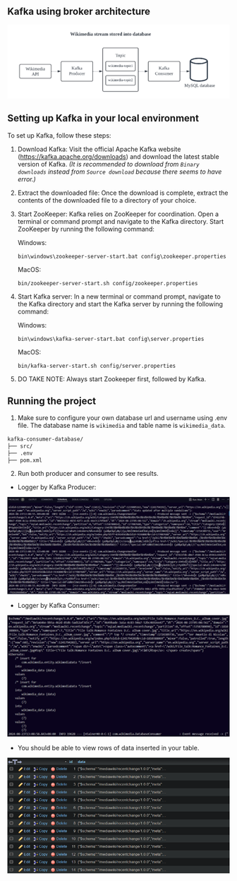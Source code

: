 ## Kafka using broker architecture

![alt text](<architecture concept diagram.png>)

## Setting up Kafka in your local environment

To set up Kafka, follow these steps:

1. Download Kafka: Visit the official Apache Kafka website (https://kafka.apache.org/downloads) and download the latest stable version of Kafka. *(It is recommended to download from `Binary downloads` instead from `Source download` because there seems to have error.)*

2. Extract the downloaded file: Once the download is complete, extract the contents of the downloaded file to a directory of your choice.

3. Start ZooKeeper: Kafka relies on ZooKeeper for coordination. Open a terminal or command prompt and navigate to the Kafka directory. Start ZooKeeper by running the following command:
    
    Windows:
    ```
    bin\windows\zookeeper-server-start.bat config\zookeeper.properties
    ```

    MacOS:
    ```
    bin/zookeeper-server-start.sh config/zookeeper.properties
    ```

4. Start Kafka server: In a new terminal or command prompt, navigate to the Kafka directory and start the Kafka server by running the following command:
    
    Windows:
    ```
    bin\windows\kafka-server-start.bat config\server.properties
    ```

    MacOS:
    ```
    bin/kafka-server-start.sh config/server.properties
    ```

5. DO TAKE NOTE: Always start Zookeeper first, followed by Kafka.

## Running the project

1. Make sure to configure your own database url and username using .env file. The database name is `wikimedia` and table name is `wikimedia_data`.
```
kafka-consumer-database/
├── src/
├── .env
├── pom.xml
```

2. Run both producer and consumer to see results.

- Logger by Kafka Producer:

![alt text](<output producer.png>)

- Logger by Kafka Consumer:

![alt text](<output consumer.png>)

- You should be able to view rows of data inserted in your table.

![alt text](<output database.png>)